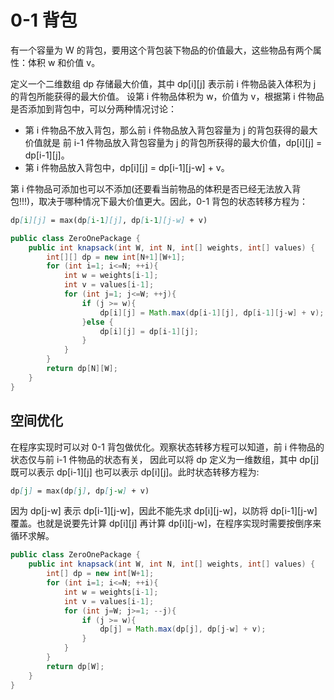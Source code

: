 # 0-1 背包
有一个容量为 W 的背包，要用这个背包装下物品的价值最大，这些物品有两个属性：体积 w 和价值 v。

定义一个二维数组 dp 存储最大价值，其中 dp[i][j] 表示前 i 件物品装入体积为 j 的背包所能获得的最大价值。
设第 i 件物品体积为 w，价值为 v，根据第 i 件物品是否添加到背包中，可以分两种情况讨论：

* 第 i 件物品不放入背包，那么前 i 件物品放入背包容量为 j 的背包获得的最大价值就是 前 i-1 件物品放入背包容量为 j 的背包所获得的最大价值，dp[i][j] = dp[i-1][j]。
* 第 i 件物品放入背包中，dp[i][j] = dp[i-1][j-w] + v。

第 i 件物品可添加也可以不添加(还要看当前物品的体积是否已经无法放入背包!!!)，取决于哪种情况下最大价值更大。因此，0-1 背包的状态转移方程为：
```markdown
dp[i][j] = max(dp[i-1][j], dp[i-1][j-w] + v)
```

```java
public class ZeroOnePackage {
    public int knapsack(int W, int N, int[] weights, int[] values) {
        int[][] dp = new int[N+1][W+1];
        for (int i=1; i<=N; ++i){
            int w = weights[i-1];
            int v = values[i-1];
            for (int j=1; j<=W; ++j){
                if (j >= w){
                    dp[i][j] = Math.max(dp[i-1][j], dp[i-1][j-w] + v);
                }else {
                    dp[i][j] = dp[i-1][j];
                }
            }
        }
        return dp[N][W];
    }
}
```

## 空间优化

在程序实现时可以对 0-1 背包做优化。观察状态转移方程可以知道，前 i 件物品的状态仅与前 i-1 件物品的状态有关，
因此可以将 dp 定义为一维数组，其中 dp[j] 既可以表示 dp[i-1][j] 也可以表示 dp[i][j]。此时状态转移方程为:
```markdown
dp[j] = max(dp[j], dp[j-w] + v)
```

因为 dp[j-w] 表示 dp[i-1][j-w]，因此不能先求 dp[i][j-w]，以防将 dp[i-1][j-w] 覆盖。也就是说要先计算 dp[i][j] 再计算 dp[i][j-w]，在程序实现时需要按倒序来循环求解。
```java
public class ZeroOnePackage {
    public int knapsack(int W, int N, int[] weights, int[] values) {
        int[] dp = new int[W+1];
        for (int i=1; i<=N; ++i){
            int w = weights[i-1];
            int v = values[i-1];
            for (int j=W; j>=1; --j){
                if (j >= w){
                    dp[j] = Math.max(dp[j], dp[j-w] + v);
                }
            }
        }
        return dp[W];
    }
}
```


